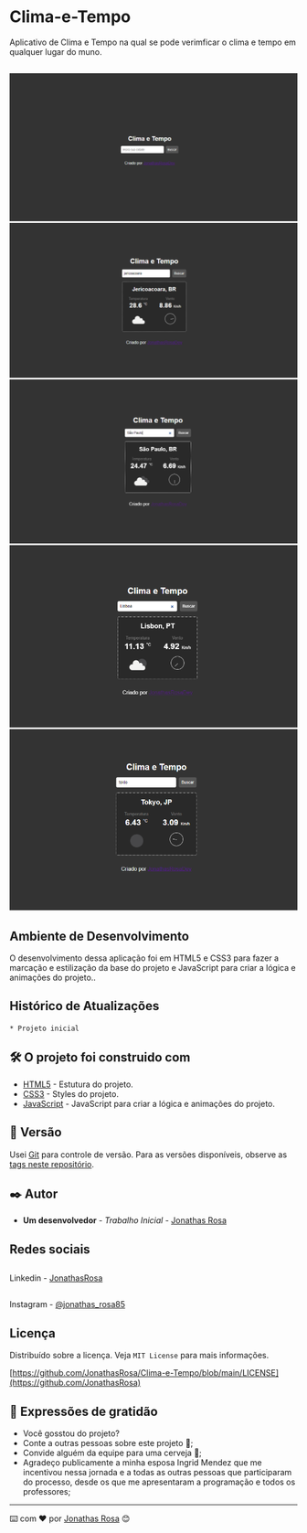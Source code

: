 # Clima-e-Tempo

Aplicativo de Clima e Tempo na qual se pode verimficar o clima e tempo em qualquer lugar do muno.
##
![](/img/tela-1.png)
![](/img/tela-2.png)
![](/img/tela-3.png)
![](/img/tela-4.png)
![](/img/tela-5.png)

## Ambiente de Desenvolvimento

O desenvolvimento dessa aplicação foi em 
HTML5 e CSS3 para fazer a marcação e 
estilização da base do projeto e JavaScript para criar a lógica e animações do projeto..
## Histórico de Atualizações

    * Projeto inicial

## 🛠️ O projeto foi construido com

* [HTML5](https://www.w3c.br/Cursos/CursoHTML5) - Estutura do projeto.
* [CSS3](https://www.w3c.br/Cursos/CursoCSS3/) - Styles do projeto.
* [JavaScript](https://developer.mozilla.org/en-US/docs/Web/JavaScript) - JavaScript para criar a lógica e animações do projeto.

## 📌 Versão

Usei [Git](https://git-scm.com/) para controle de versão. Para as versões disponíveis, observe as [tags neste repositório](https://github.com/JonathasRosa/exacttime).

## ✒️ Autor

* **Um desenvolvedor** - *Trabalho Inicial* - [Jonathas Rosa](https://github.com/JonathasRosa)

## Redes sociais

##
Linkedin - [JonathasRosa](https://www.linkedin.com/in/jonathasrosa85/)
##
Instagram - [@jonathas_rosa85](https://www.instagram.com/jonathas_rosa85/)

## Licença

Distribuído sobre a licença. Veja `MIT License` para mais informações.

[https://github.com/JonathasRosa/Clima-e-Tempo/blob/main/LICENSE](https://github.com/JonathasRosa)

## 🎁 Expressões de gratidão

* Você gosstou do projeto? 
* Conte a outras pessoas sobre este projeto 📢;
* Convide alguém da equipe para uma cerveja 🍺;
* Agradeço publicamente a minha esposa Ingrid Mendez que me incentivou nessa jornada e a todas as outras pessoas que participaram do processo, desde os que me apresentaram a programação e todos os professores;
---
⌨️ com ❤️ por [Jonathas Rosa](https://github.com/JonathasRosa) 😊